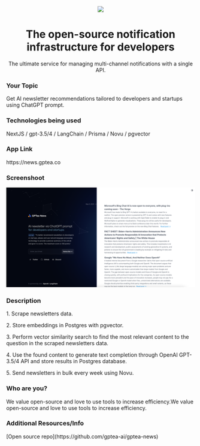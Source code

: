 <div align="center">
    <a href="https://connect.novu.co" target="_blank"><img src="https://user-images.githubusercontent.com/100117126/235352632-e3e22d9e-2c8b-43d3-a297-dd8fbd90fc56.png" /></a>
</div>

<h1 align="center">The open-source notification infrastructure for developers</h1>

<div align="center">
The ultimate service for managing multi-channel notifications with a single API.
</div>

<h3>Your Topic</h3>
<p>Get AI newsletter recommendations tailored to developers and startups using ChatGPT prompt.</p>

<h3>Technologies being used</h3>
<p>NextJS / gpt-3.5/4 / LangChain / Prisma / Novu / pgvector</p>

<h3>App Link</h3>
<p>https://news.gptea.co</p>

<h3>Screenshoot</h3>
<img width="1128" alt="image" src="https://github.com/gptea-ai/gptea-news/blob/main/images/gptea-news-portal.png">

<h3>Description</h3>
<p>1. Scrape newsletters data. </p>
<p>2. Store embeddings in Postgres with pgvector.</p>
<p>3. Perform vector similarity search to find the most relevant content to the question in the scraped newsletters data.</p>
<p>4. Use the found content to generate text completion through OpenAI GPT-3.5/4 API and store results in Postgres database.</p>
<p>5. Send newsletters in bulk every week using Novu.</p>


<h3>Who are you?</h3>
<p>We value open-source and love to use tools to increase efficiency.We value open-source and love to use tools to increase efficiency.</p>

<h3>Additional Resources/Info</h3>
<p>[Open source repo](https://github.com/gptea-ai/gptea-news)</p>
